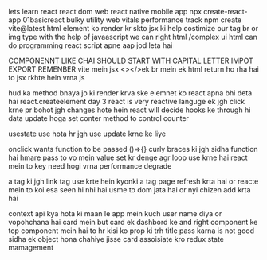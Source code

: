 lets learn react
react dom web
react native mobile app
npx create-react-app 01basicreact bulky utility
web vitals performance track
npm create vite@latest
html element ko render kr skto jsx ki help costimize our tag br or img type
with the help of javaascript we can right html /complex ui html can do programming
react script apne aap jod leta hai

COMPONENNT LIKE CHAI SHOULD START WITH CAPITAL LETTER IMPOT EXPORT REMENBER vite mein jsx
<></>ek br mein ek
html return ho rha hai to jsx rkhte hein vrna js

hud ka method bnaya jo ki  render krva ske elemnet ko
react apna bhi deta hai react.createelement
day 3
react is very reactive languge ek jgh click krne pr bohot jgh changes hote hein react will decide 
hooks ke through hi data update hoga 
set conter method to control counter

usestate use hota hr jgh use update krne ke liye

onclick wants function to be passed ()=>{} curly braces ki jgh sidha function hai hmare pass to vo mein value set kr denge
agr loop use krne hai react mein to key need hogi vrna performance degrade

a tag ki jgh link tag use krte hein kyonki a tag page refresh krta hai or reacte mein to koi esa seen hi nhi hai usme to dom jata hai or nyi chizen add krta hai

context api kya hota ki maan le app mein kuch user name diya or vopohchana hai card mein but card ek dashbord ke and right component ke top component mein hai to hr kisi ko prop ki trh title pass karna is not good sidha ek object hona chahiye jisse card assoisiate kro redux state mamagement 